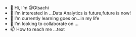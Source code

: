 - 👋 Hi, I’m @Gtsachi
- 👀 I’m interested in ...Data Analytics is future,future is now!
- 🌱 I’m currently learning goes on...in my life
- 💞️ I’m looking to collaborate on ...
- 📫 How to reach me ...text

<!---
Gtsachi/Gtsachi is a ✨ special ✨ repository because its `README.md` (this file) appears on your GitHub profile.
You can click the Preview link to take a look at your changes.
--->
